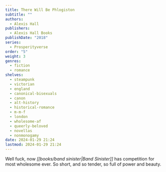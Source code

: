 ```yaml
---
title: There Will Be Phlogiston
subtitle: ""
authors:
  - Alexis Hall
publishers:
  - Alexis Hall Books
publishDate: "2018"
series:
  - Prosperityverse
order: "5"
weight: 3
genres:
  - fiction
  - romance
shelves:
  - steampunk
  - victorian
  - england
  - canonical-bisexuals
  - canon
  - alt-history
  - historical-romance
  - m-m-f
  - london
  - wholesome-af
  - queerly-beloved
  - novellas
  - nonmonogamy
date: 2024-01-29 21:24
lastmod: 2024-01-29 21:24
---
```

Well fuck, now *[[books/band sinister|Band Sinister]]* has competition for most wholesome ever. So short, and so tender, so full of power and beauty.